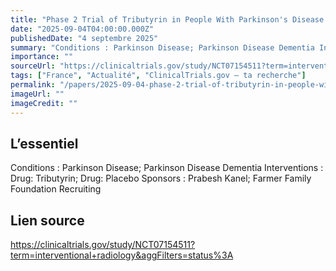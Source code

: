 ```yaml
---
title: "Phase 2 Trial of Tributyrin in People With Parkinson's Disease and Cognitive Impairments"
date: "2025-09-04T04:00:00.000Z"
publishedDate: "4 septembre 2025"
summary: "Conditions : Parkinson Disease; Parkinson Disease Dementia Interventions : Drug: Tributyrin; Drug: Placebo Sponsors : Prabesh Kanel; Farmer Family Foundation Recruiting"
importance: ""
sourceUrl: "https://clinicaltrials.gov/study/NCT07154511?term=interventional+radiology&aggFilters=status%3A"
tags: ["France", "Actualité", "ClinicalTrials.gov — ta recherche"]
permalink: "/papers/2025-09-04-phase-2-trial-of-tributyrin-in-people-with-parkinsons-disease-and-cognitive-impairments"
imageUrl: ""
imageCredit: ""
---
```


## L’essentiel

Conditions : Parkinson Disease; Parkinson Disease Dementia Interventions : Drug: Tributyrin; Drug: Placebo Sponsors : Prabesh Kanel; Farmer Family Foundation Recruiting

## Lien source

https://clinicaltrials.gov/study/NCT07154511?term=interventional+radiology&aggFilters=status%3A
